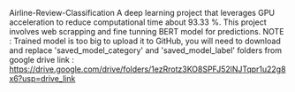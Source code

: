 Airline-Review-Classification
A deep learning project that leverages GPU acceleration to reduce computational time about 93.33 %. This project involves web scrapping and fine tunning BERT model for predictions. NOTE : Trained model is too big to upload it to GitHub, you will need to download and replace 'saved_model_category' and 'saved_model_label' folders from google drive link : https://drive.google.com/drive/folders/1ezRrotz3KO8SPFJ52lNJTqpr1u22g8x6?usp=drive_link
